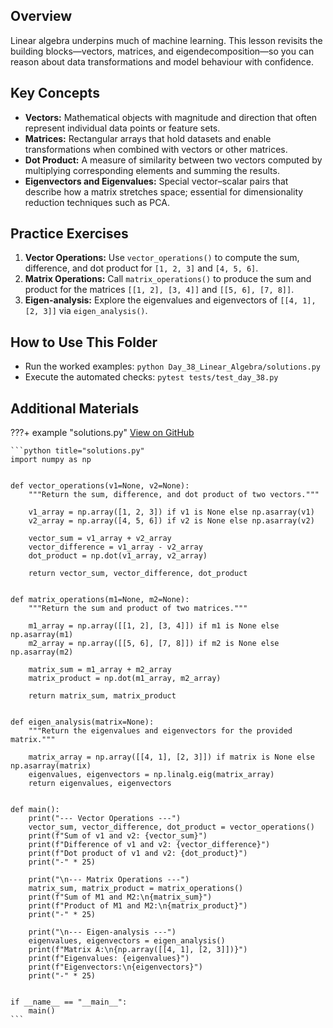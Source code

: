 ## Overview

Linear algebra underpins much of machine learning. This lesson revisits the building blocks—vectors, matrices, and eigendecomposition—so you can reason about data transformations and model behaviour with confidence.

## Key Concepts

- **Vectors:** Mathematical objects with magnitude and direction that often represent individual data points or feature sets.
- **Matrices:** Rectangular arrays that hold datasets and enable transformations when combined with vectors or other matrices.
- **Dot Product:** A measure of similarity between two vectors computed by multiplying corresponding elements and summing the results.
- **Eigenvectors and Eigenvalues:** Special vector–scalar pairs that describe how a matrix stretches space; essential for dimensionality reduction techniques such as PCA.

## Practice Exercises

1. **Vector Operations:** Use `vector_operations()` to compute the sum, difference, and dot product for `[1, 2, 3]` and `[4, 5, 6]`.
1. **Matrix Operations:** Call `matrix_operations()` to produce the sum and product for the matrices `[[1, 2], [3, 4]]` and `[[5, 6], [7, 8]]`.
1. **Eigen-analysis:** Explore the eigenvalues and eigenvectors of `[[4, 1], [2, 3]]` via `eigen_analysis()`.

## How to Use This Folder

- Run the worked examples: `python Day_38_Linear_Algebra/solutions.py`
- Execute the automated checks: `pytest tests/test_day_38.py`

## Additional Materials

???+ example "solutions.py"
    [View on GitHub](https://github.com/saint2706/Coding-For-MBA/blob/main/Day_38_Linear_Algebra/solutions.py)

    ```python title="solutions.py"
    import numpy as np


    def vector_operations(v1=None, v2=None):
        """Return the sum, difference, and dot product of two vectors."""

        v1_array = np.array([1, 2, 3]) if v1 is None else np.asarray(v1)
        v2_array = np.array([4, 5, 6]) if v2 is None else np.asarray(v2)

        vector_sum = v1_array + v2_array
        vector_difference = v1_array - v2_array
        dot_product = np.dot(v1_array, v2_array)

        return vector_sum, vector_difference, dot_product


    def matrix_operations(m1=None, m2=None):
        """Return the sum and product of two matrices."""

        m1_array = np.array([[1, 2], [3, 4]]) if m1 is None else np.asarray(m1)
        m2_array = np.array([[5, 6], [7, 8]]) if m2 is None else np.asarray(m2)

        matrix_sum = m1_array + m2_array
        matrix_product = np.dot(m1_array, m2_array)

        return matrix_sum, matrix_product


    def eigen_analysis(matrix=None):
        """Return the eigenvalues and eigenvectors for the provided matrix."""

        matrix_array = np.array([[4, 1], [2, 3]]) if matrix is None else np.asarray(matrix)
        eigenvalues, eigenvectors = np.linalg.eig(matrix_array)
        return eigenvalues, eigenvectors


    def main():
        print("--- Vector Operations ---")
        vector_sum, vector_difference, dot_product = vector_operations()
        print(f"Sum of v1 and v2: {vector_sum}")
        print(f"Difference of v1 and v2: {vector_difference}")
        print(f"Dot product of v1 and v2: {dot_product}")
        print("-" * 25)

        print("\n--- Matrix Operations ---")
        matrix_sum, matrix_product = matrix_operations()
        print(f"Sum of M1 and M2:\n{matrix_sum}")
        print(f"Product of M1 and M2:\n{matrix_product}")
        print("-" * 25)

        print("\n--- Eigen-analysis ---")
        eigenvalues, eigenvectors = eigen_analysis()
        print(f"Matrix A:\n{np.array([[4, 1], [2, 3]])}")
        print(f"Eigenvalues: {eigenvalues}")
        print(f"Eigenvectors:\n{eigenvectors}")
        print("-" * 25)


    if __name__ == "__main__":
        main()
    ```
